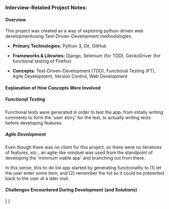 ### Interview-Related Project Notes:

#### Overview
This project was created as a way of exploring python-driven web developmentusing Test-Driven-Development methodologies.

* __Primary Technologies:__ Python 3, Git, GitHub

* __Frameworks & Libraries:__ Django, Selenium (for TDD), GeckoDriver (for functional testing of Firefox)

* __Concepts:__ Test-Driven-Development (TDD), Functional Testing (FT), Agile Development, Version Control, Web Development


#### Explanation of How Concepts Were Involved

##### Functional Testing

Functional tests were generated in order to test the app, from initally writing comments to form the 'user story' for the test, to actually writing tests before developing features.


##### Agile Development

Even though there was no client for this project, so there were no iterations of features, etc., an agile-like mindset was used from the standpoint of developing the 'minimum viable app' and branching out from there.

In this sense, this to-do list app started by generating functionality to (1) let the user enter some item; and (2) remember the list so it could be presented back to the user at a later visit.


#### Challenges Encountered During Development (and Solutions)

[ ]
